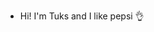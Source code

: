  - Hi! I'm Tuks and I like pepsi 👌

<!---
Tuksiranium/Tuksiranium is a ✨ special ✨ repository because its `README.md` (this file) appears on your GitHub profile.
You can click the Preview link to take a look at your changes.
--->
